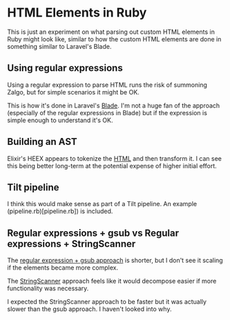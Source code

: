 # HTML Elements in Ruby

This is just an experiment on what parsing out custom HTML elements in Ruby might look like, similar to how the custom HTML elements are done in something similar to Laravel's Blade.


## Using regular expressions

Using a regular expression to parse HTML runs the risk of summoning Zalgo, but for simple scenarios it might be OK.

This is how it's done in Laravel's [Blade][blade]. I'm not a huge fan of the approach (especially of the regular expressions in Blade) but if the expression is simple enough to understand it's OK.


## Building an AST

Elixir's HEEX appears to tokenize the [HTML][heex] and then transform it. I can see this being better long-term at the potential expense of higher initial effort.


## Tilt pipeline

I think this would make sense as part of a Tilt pipeline. An example (pipeline.rb)[pipeline.rb]) is included.


## Regular expressions + gsub vs Regular expressions + StringScanner

The [regular expression + gsub approach][1] is shorter, but I don't see it scaling if the elements became more complex.

The [StringScanner][2] approach feels like it would decompose easier if more functionality was necessary.

I expected the StringScanner approach to be faster but it was actually slower than the gsub approach. I haven't looked into why.


[blade]: https://github.com/laravel/framework/blob/769f00ba71de3b3cbbb271e9f34a019b584982c9/src/Illuminate/View/Compilers/ComponentTagCompiler.php#L104-L158
[heex]: https://github.com/phoenixframework/phoenix_live_view/blob/5ea624b5323e1f9791f4c056db223d952ecc3e0e/lib/phoenix_live_view/tokenizer.ex#L148-L156
[1]: re_scanner.rb
[2]: scanner.rb
